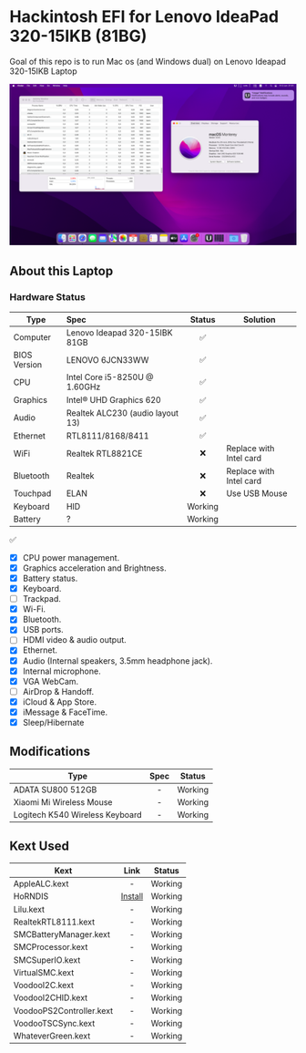 # Hackintosh EFI for Lenovo IdeaPad 320-15IKB (81BG)
Goal of this repo is to run Mac os (and Windows dual) on Lenovo Ideapad 320-15IKB Laptop

<img src="/Screen Shot 2023-06-02 at 21.31.35.png">

## About this Laptop

### Hardware Status

Type | Spec | Status | Solution
---------|:---------|:----------:|----------
Computer		| Lenovo Ideapad 320-15IBK 81GB   | :white_check_mark: |
BIOS Version	| LENOVO 6JCN33WW | :white_check_mark: |
CPU				| Intel Core i5-8250U @ 1.60GHz | :white_check_mark: | 
Graphics		| Intel® UHD Graphics 620 | :white_check_mark: |
Audio			| Realtek ALC230 (audio layout 13) | :white_check_mark: |
Ethernet		| RTL8111/8168/8411 | :white_check_mark: |
WiFi			| Realtek RTL8821CE | :x: | Replace with Intel card
Bluetooth		| Realtek | :x: | Replace with Intel card
Touchpad		| ELAN | :x: | Use USB Mouse
Keyboard		| HID | Working |
Battery		|   ? | Working |

:white_check_mark:
- [x] CPU power management.
- [x] Graphics acceleration and Brightness.
- [x] Battery status.
- [x] Keyboard.
- [ ] Trackpad.
- [x] Wi-Fi.
- [x] Bluetooth.
- [x] USB ports.
- [ ] HDMI video & audio output.
- [x] Ethernet.
- [x] Audio (Internal speakers, 3.5mm headphone jack).
- [x] Internal microphone.
- [x] VGA WebCam.
- [ ] AirDrop & Handoff.
- [x] iCloud & App Store.
- [x] iMessage & FaceTime.
- [x] Sleep/Hibernate

## Modifications

Type | Spec | Status
---------|:---------:|----------
ADATA SU800 512GB		| - | Working
Xiaomi Mi Wireless Mouse		| - | Working
Logitech K540 Wireless Keyboard		| - | Working


## Kext Used

Kext | Link | Status
---------|:---------:|----------
AppleALC.kext | - | Working
HoRNDIS | [Install](https://github.com/jwise/horndis) | Working
Lilu.kext | - | Working
RealtekRTL8111.kext | - | Working
SMCBatteryManager.kext | - | Working
SMCProcessor.kext | - | Working
SMCSuperIO.kext | - | Working
VirtualSMC.kext | - | Working
VoodooI2C.kext  | - | Working
VoodooI2CHID.kext  | - | Working
VoodooPS2Controller.kext  | - | Working
VoodooTSCSync.kext  | - | Working
WhateverGreen.kext | - | Working




